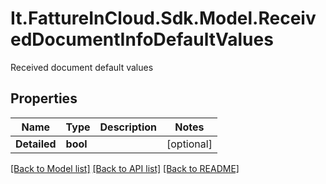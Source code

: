 # It.FattureInCloud.Sdk.Model.ReceivedDocumentInfoDefaultValues
Received document default values

## Properties

Name | Type | Description | Notes
------------ | ------------- | ------------- | -------------
**Detailed** | **bool** |  | [optional] 

[[Back to Model list]](../../README.md#documentation-for-models) [[Back to API list]](../../README.md#documentation-for-api-endpoints) [[Back to README]](../../README.md)

